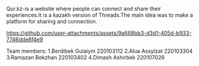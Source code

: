 Qur.kz-is a website where people can connect and share their experiences.It is a kazakh version of Threads.The main idea was to make a platform for sharing and connection.

https://github.com/user-attachments/assets/9a668bb3-d3d1-405d-b933-7746dde8f4e9

Team members:
1.Berdibek Gulaiym 220103112
2.Alua Assylzat 220103304
3.Ramazan Bekzhan 220103402
4.Dimash Ashirbek 220107026
